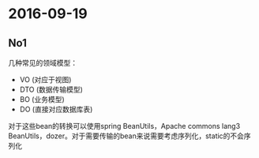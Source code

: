 # 2016-09-19

## No1

几种常见的领域模型：

 - VO (对应于视图)
 - DTO (数据传输模型)
 - BO (业务模型)
 - DO (直接对应数据库表)

对于这些bean的转换可以使用spring BeanUtils，Apache commons lang3 BeanUtils，dozer。对于需要传输的bean来说需要考虑序列化，static的不会序列化